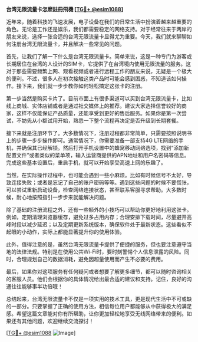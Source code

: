 **台湾无限流量卡怎麽註冊飛機 [[TG💪+ @esim1088](https://t.me/s/esim1088)]**

近年来，随着科技的飞速发展，电子设备在我们的日常生活中扮演着越来越重要的角色。无论是工作还是娱乐，我们都需要稳定的网络支持。对于经常往来于两岸的朋友来说，选择一张合适的台湾无限流量卡显得尤为重要。今天，我们就来聊聊如何注册台湾无限流量卡，并且解决一些常见的问题。

首先，让我们了解一下什么是台湾无限流量卡。简单来说，这是一种专门为游客或长期居住在台湾的人设计的SIM卡，它提供了在台湾境内使用无限流量的服务。这对于那些需要频繁上网、观看视频或者进行远程工作的朋友来说，无疑是一个极大的便利。不过，很多人在初次接触这类产品时可能会感到困惑，不知道该如何操作。接下来，我们就一步步教你如何轻松搞定这张卡的注册。

第一步当然是购买卡片了。目前市面上有很多渠道可以买到台湾无限流量卡，比如线上商城、实体店铺或者是通过社交媒体上的推荐。建议大家选择信誉较好的商家，这样不仅能保证产品质量，还能享受到更好的售后服务。如果你是第一次尝试，不妨先从小额试用开始，熟悉一下整个流程再决定是否升级到长期套餐。

接下来就是注册环节了。大多数情况下，注册过程都非常简单，只需要按照说明书上的步骤一步步操作即可。通常情况下，你需要准备一部支持4G LTE网络的手机，并确保其已经解锁。然后打开手机设置中的蜂窝移动网络选项，找到“添加新配置文件”或者类似的菜单项，输入运营商提供的APN地址和用户名密码等信息。完成这些基本设置后，重启手机，就可以开始享受高速上网的乐趣了。

当然，在实际操作过程中，也可能会遇到一些小麻烦。比如有时候信号不太好，导致连接失败；或者是忘记了自己的账户密码等等。遇到这些问题的时候不要慌张，可以尝试重新启动设备，检查网络连接状态，甚至联系客服寻求帮助。大多数时候，耐心地按照指引一步步来就能解决问题。

除了基础的注册流程之外，还有一些额外的小技巧可以帮助你更好地利用这张卡。例如，定期清理浏览器缓存，避免过多占用内存；合理安排下载时间，尽量避开高峰时段以减少延迟；以及定期更新系统版本，确保软件处于最新状态。这些看似不起眼的小动作，实际上都能显著提升你的使用体验。

此外，值得注意的是，虽然台湾无限流量卡提供了便捷的服务，但也要注意遵守当地的法律法规。特别是在使用公共Wi-Fi时，要时刻警惕个人信息泄露的风险。同时，合理规划自己的数据消耗，避免因超量使用而产生不必要的费用。

最后，如果你对这项服务有任何疑问或者想要了解更多细节，都可以随时咨询相关的客服人员。他们会根据你的具体情况给出最合适的建议和支持。记住，良好的沟通往往能够事半功倍哦！

总结起来，台湾无限流量卡不仅是一项实用的技术工具，更是现代生活中不可或缺的一部分。只要掌握了正确的使用方法，相信每位用户都能够从中获得极大的满足感。希望这篇文章能对你有所帮助，让你更加轻松地享受无线网络带来的便利。如果还有其他问题，欢迎继续交流探讨！

[[TG💪+ @esim1088](https://t.me/s/esim1088) ![Image](https://i.postimg.cc/4NQfJmqS/Snipaste-2025-05-13-00-14-12.png)]